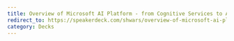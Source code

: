 ```yaml
---
title: Overview of Microsoft AI Platform - from Cognitive Services to Azure ML
redirect_to: https://speakerdeck.com/shwars/overview-of-microsoft-ai-platform-from-cognitive-services-to-azure-ml
category: Decks
---
```

